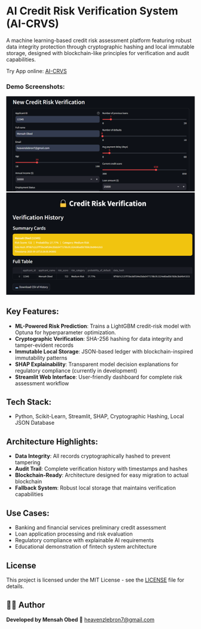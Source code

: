 # AI Credit Risk Verification System (AI-CRVS)

A machine learning-based credit risk assessment platform featuring robust data integrity protection through cryptographic hashing and local immutable storage, designed with blockchain-like principles for verification and audit capabilities.

Try App online: [AI-CRVS](https://credit-risk-blockchain-he6gnprqlveepzos9ud5pl.streamlit.app/)

### Demo Screenshots:
![image alt](https://github.com/Omensah-15/credit-risk-verification-system-/blob/76af53cf8520e526e026ff85919e422a1b359584/data/screenshots/Screenshot%202025-09-15%20152853.png)
![image alt](https://github.com/Omensah-15/credit-risk-verification-system-/blob/1004d7d55af4f122d3ab87ac2920a33323134af9/data/screenshots/verification%20history.png)

## Key Features:
- **ML-Powered Risk Prediction**: Trains a LightGBM credit-risk model with Optuna for hyperparameter optimization.
- **Cryptographic Verification**: SHA-256 hashing for data integrity and tamper-evident records
- **Immutable Local Storage**: JSON-based ledger with blockchain-inspired immutability patterns
- **SHAP Explainability**: Transparent model decision explanations for regulatory compliance (currently in development)
- **Streamlit Web Interface**: User-friendly dashboard for complete risk assessment workflow

## Tech Stack:
- Python, Scikit-Learn, Streamlit, SHAP, Cryptographic Hashing, Local JSON Database

## Architecture Highlights:
- **Data Integrity**: All records cryptographically hashed to prevent tampering
- **Audit Trail**: Complete verification history with timestamps and hashes
- **Blockchain-Ready**: Architecture designed for easy migration to actual blockchain
- **Fallback System**: Robust local storage that maintains verification capabilities

## Use Cases:
- Banking and financial services preliminary credit assessment
- Loan application processing and risk evaluation
- Regulatory compliance with explainable AI requirements
- Educational demonstration of fintech system architecture

## License
This project is licensed under the MIT License - see the [LICENSE](License.md) file for details.

## 👨‍💻 Author

**Developed by Mensah Obed**
📧 [heavenzlebron7@gmail.com](mailto:heavenzlebron7@gmail.com)
